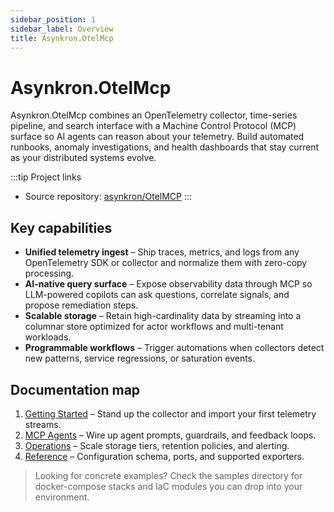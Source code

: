 ```yaml
---
sidebar_position: 1
sidebar_label: Overview
title: Asynkron.OtelMcp
---
```


# Asynkron.OtelMcp

Asynkron.OtelMcp combines an OpenTelemetry collector, time-series pipeline, and search interface with a Machine Control Protocol (MCP) surface so AI agents can reason about your telemetry. Build automated runbooks, anomaly investigations, and health dashboards that stay current as your distributed systems evolve.

:::tip Project links
- Source repository: [asynkron/OtelMCP](https://github.com/asynkron/OtelMCP)
:::

## Key capabilities

- **Unified telemetry ingest** – Ship traces, metrics, and logs from any OpenTelemetry SDK or collector and normalize them with zero-copy processing.
- **AI-native query surface** – Expose observability data through MCP so LLM-powered copilots can ask questions, correlate signals, and propose remediation steps.
- **Scalable storage** – Retain high-cardinality data by streaming into a columnar store optimized for actor workflows and multi-tenant workloads.
- **Programmable workflows** – Trigger automations when collectors detect new patterns, service regressions, or saturation events.

## Documentation map

1. [Getting Started](getting-started.md) – Stand up the collector and import your first telemetry streams.
2. [MCP Agents](mcp-agents.md) – Wire up agent prompts, guardrails, and feedback loops.
3. [Operations](operations.md) – Scale storage tiers, retention policies, and alerting.
4. [Reference](reference.md) – Configuration schema, ports, and supported exporters.

> Looking for concrete examples? Check the samples directory for docker-compose stacks and IaC modules you can drop into your environment.
